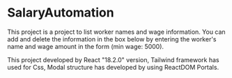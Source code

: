 # SalaryAutomation

This project is a project to list worker names and wage information.
You can add and delete the information in the box below by entering the worker's name and wage amount in the form (min wage: 5000).

This project developed by React "18.2.0" version,
Tailwind framework has used for Css,
Modal structure has developed by using ReactDOM Portals.
